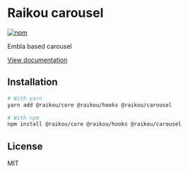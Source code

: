 # Raikou carousel

[![npm](https://img.shields.io/npm/dm/@raikou/carousel)](https://www.npmjs.com/package/@raikou/carousel)

Embla based carousel

[View documentation](https://raikou.dev/)

## Installation

```bash
# With yarn
yarn add @raikou/core @raikou/hooks @raikou/carousel

# With npm
npm install @raikou/core @raikou/hooks @raikou/carousel
```

## License

MIT
